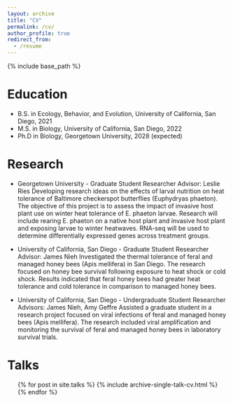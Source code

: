 ```yaml
---
layout: archive
title: "CV"
permalink: /cv/
author_profile: true
redirect_from:
  - /resume
---
```


{% include base_path %}

Education
======
* B.S. in Ecology, Behavior, and Evolution, University of California, San Diego, 2021
* M.S. in Biology, University of California, San Diego, 2022
* Ph.D in Biology, Georgetown University, 2028 (expected)

Research
======
* Georgetown University - Graduate Student Researcher
Advisor: Leslie Ries
Developing research ideas on the effects of larval nutrition on heat tolerance of Baltimore checkerspot butterflies (Euphydryas phaeton). The objective of this project is to assess the impact of invasive host plant use on winter heat tolerance of E. phaeton larvae. Research will include rearing E. phaeton on a native host plant and invasive host plant and exposing larvae to winter heatwaves. RNA-seq will be used to determine differentially expressed genes across treatment groups.

* University of California, San Diego - Graduate Student Researcher
Advisor: James Nieh
Investigated the thermal tolerance of feral and managed honey bees (Apis mellifera) in San Diego. The research focused on honey bee survival following exposure to heat shock or cold shock. Results indicated that feral honey bees had greater heat tolerance and cold tolerance in comparison to managed honey bees.

* University of California, San Diego - Undergraduate Student Researcher
Advisors: James Nieh, Amy Geffre
Assisted a graduate student in a research project focused on viral infections of feral and managed honey bees (Apis mellifera). The research included viral amplification and monitoring the survival of feral and managed honey bees in laboratory survival trials. 

  
Talks
======
  <ul>{% for post in site.talks %}
    {% include archive-single-talk-cv.html %}
  {% endfor %}</ul>
